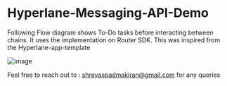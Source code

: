 # Hyperlane-Messaging-API-Demo

Following Flow diagram shows To-Do tasks before interacting between chains. It uses the implementation on Router SDK. This was inspired from the Hyperlane-app-template

![image](https://user-images.githubusercontent.com/81912496/232325995-67946c46-5d42-4580-9218-416bfaf41ba7.png)

Feel free to reach out to : shreyaspadmakiran@gmail.com for any queries
